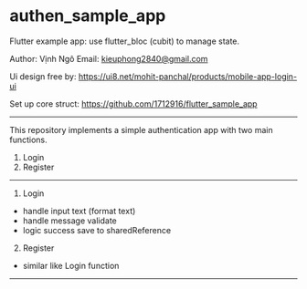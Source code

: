 # authen_sample_app
Flutter example app: use flutter_bloc (cubit) to manage state.

Author: Vịnh Ngô
Email: kieuphong2840@gmail.com

Ui design free by: https://ui8.net/mohit-panchal/products/mobile-app-login-ui

Set up core struct: https://github.com/1712916/flutter_sample_app

---------------------------------------------------------
This repository implements a simple authentication app with two main functions.
1. Login
2. Register
---------------------------------------------------------
1. Login
  - handle input text (format text)
  - handle message validate 
  - logic success save to sharedReference
2. Register
  - similar like Login function
---------------------------------------------------------

